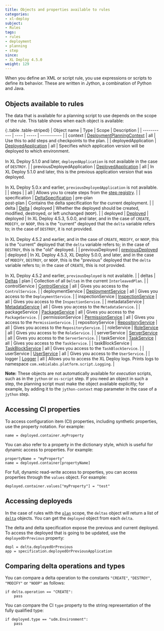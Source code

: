 ```yaml
---
title: Objects and properties available to rules
categories:
- xl-deploy
subject:
- Rules
tags:
- rules
- deployment
- planning
- step
since:
- XL Deploy 4.5.0
weight: 129
---
```


When you define an XML or script rule, you use expressions or scripts to define its behavior. These are written in Jython, a combination of Python and Java.

## Objects available to rules

The data that is available for a planning script to use depends on the scope of the rule. This table shows when each object is available:

{:.table .table-striped}
| Object name | Type | Scope | Description |
| ----------- | ---- | ----- | ----------- |
| context | [DeploymentPlanningContext](/xl-deploy/6.0.x/javadoc/udm-plugin-api/com/xebialabs/deployit/plugin/api/deployment/planning/DeploymentPlanningContext.html) | all | Use this to add steps and checkpoints to the plan. |
| deployedApplication | [DeployedApplication](/xl-deploy/6.0.x/javadoc/udm-plugin-api/com/xebialabs/deployit/plugin/api/udm/DeployedApplication.html) | all | Specifies which application version will be deployed to which environment.<br/><br/>In XL Deploy 5.1.0 and later, `deployedApplication` is not available in the case of `DESTROY`. |
| previousDeployedApplication | [DeployedApplication](/xl-deploy/6.0.x/javadoc/udm-plugin-api/com/xebialabs/deployit/plugin/api/udm/DeployedApplication.html) | all | In XL Deploy 5.1.0 and later, this is the previous application version that was deployed.<br/><br/>In XL Deploy 5.0.x and earlier, `previousDeployedApplication` is not available. |
| steps | | all |  Allows you to create steps from the [step registry](/xl-deploy/how-to/use-a-predefined-step-in-a-rule.html). |
| specification | [DeltaSpecification](/xl-deploy/6.0.x/javadoc/udm-plugin-api/com/xebialabs/deployit/plugin/api/deployment/specification/DeltaSpecification.html) | pre-plan<br/>post-plan | Contains the delta specification for the current deployment. |
| delta | [Delta](/xl-deploy/6.0.x/javadoc/udm-plugin-api/com/xebialabs/deployit/plugin/api/deployment/specification/Delta.html) | deployed | Whether the deployed should be created, modified, destroyed, or left unchanged (`NOOP`). |
| deployed | [Deployed](/xl-deploy/6.0.x/javadoc/udm-plugin-api/com/xebialabs/deployit/plugin/api/udm/Deployed.html) | deployed | In XL Deploy 4.5.3, 5.0.0, and later, and in the case of `CREATE`, `MODIFY`, or `NOOP`, this is the "current" deployed that the `delta` variable refers to; in the case of `DESTROY`, it is not provided.<br /><br />In XL Deploy 4.5.2 and earlier, and in the case of `CREATE`, `MODIFY`, or `NOOP`, this is the "current" deployed that the `delta` variable refers to; in the case of `DESTROY`, this is the "old" deployed. |
| previousDeployed | [previousDeployed](/xl-deploy/6.0.x/javadoc/udm-plugin-api/com/xebialabs/deployit/plugin/api/udm/Deployed.html) | deployed | In XL Deploy 4.5.3, XL Deploy 5.0.0, and later, and in the case of `MODIFY`, `DESTROY`, or `NOOP`, this is the "previous" deployed that the `delta` variable refers to; in the case of `CREATE`, this is not provided.<br /><br />In XL Deploy 4.5.2 and earlier, `previousDeployed` is not available. |
| deltas | [Deltas](/xl-deploy/6.0.x/javadoc/udm-plugin-api/com/xebialabs/deployit/plugin/api/deployment/specification/Deltas.html) | plan | Collection of all `Delta`s in the current `InterleavedPlan`. |
| controlService | [ControlService](/jython-docs/#!/xl-deploy/6.0.x//service/com.xebialabs.deployit.engine.api.ControlService) | all | Gives you access to the `ControlService`. |
| deploymentService | [DeploymentService](/jython-docs/#!/xl-deploy/6.0.x//service/com.xebialabs.deployit.engine.api.DeploymentService) | all | Gives you access to the `DeploymentService`. |
| inspectionService | [InspectionService](/jython-docs/#!/xl-deploy/6.0.x//service/com.xebialabs.deployit.engine.api.InspectionService) | all | Gives you access to the `InspectionService`. |
| metadataService | [MetadataService](/jython-docs/#!/xl-deploy/6.0.x//service/com.xebialabs.deployit.engine.api.MetadataService) | all | Gives you access to the `MetadataService`. |
| packageService | [PackageService](/jython-docs/#!/xl-deploy/6.0.x//service/com.xebialabs.deployit.engine.api.PackageService) | all | Gives you access to the `PackageService`. |
| permissionService | [PermissionService](/jython-docs/#!/xl-deploy/6.0.x//service/com.xebialabs.deployit.engine.api.PermissionService) | all | Gives you access to the `PermissionService`. |
| repositoryService | [RepositoryService](/jython-docs/#!/xl-deploy/6.0.x//service/com.xebialabs.deployit.engine.api.RepositoryService) | all | Gives you access to the `RepositoryService`. |
| roleService | [RoleService](/jython-docs/#!/xl-deploy/6.0.x//service/com.xebialabs.deployit.engine.api.RoleService) | all | Gives you access to the `RoleService`. |
| serverService | [ServerService](/jython-docs/#!/xl-deploy/6.0.x//service/com.xebialabs.deployit.engine.api.ServerService) | all | Gives you access to the `ServerService`. |
| taskService | [TaskService](/jython-docs/#!/xl-deploy/6.0.x//service/com.xebialabs.deployit.engine.api.TaskService) | all | Gives you access to the `TaskService`. |
| taskBlockService | [TaskBlockService](/jython-docs/#!/xl-deploy/6.0.x//service/com.xebialabs.deployit.engine.api.TaskBlockService) | all | Gives you access to the `TaskBlockService`. |
| userService | [UserService](/jython-docs/#!/xl-deploy/6.0.x//service/com.xebialabs.deployit.engine.api.UserService) | all | Gives you access to the `UserService`. |
| logger | [Logger](http://www.slf4j.org/api/org/slf4j/Logger.html) | all | Allows you to access the XL Deploy logs. Prints logs to namespace `com.xebialabs.platform.script.Logging`. |

**Note:** These objects are not automatically available for *execution* scripts, such as in the `jython` or `os-script` step. If you need an object in such a step, the planning script must make the object available explicitly; for example, by adding it to the `jython-context` map parameter in the case of a `jython` step.

## Accessing CI properties

To access configuration item (CI) properties, including synthetic properties, use the property notation. For example:

    name = deployed.container.myProperty

You can also refer to a property in the dictionary style, which is useful for dynamic access to properties. For example:

    propertyName = "myProperty"
    name = deployed.container[propertyName]

For full, dynamic read-write access to properties, you can access properties through the `values` object. For example:

    deployed.container.values["myProperty"] = "test"

## Accessing deployeds

In the case of rules with the [`plan`](/xl-deploy/concept/getting-started-with-xl-deploy-rules.html#plan-scope) scope, the `deltas` object will return a list of [`delta`](/xl-deploy/6.0.x/javadoc/udm-plugin-api/com/xebialabs/deployit/plugin/api/deployment/specification/Deltas.html) objects. You can get the `deployed` object from each `delta`.

The delta and delta specification expose the previous and current deployed. To access the deployed that is going to be updated, use the `deployedOrPrevious` property:

    depl = delta.deployedOrPrevious
    app = specification.deployedOrPreviousApplication

## Comparing delta operations and types

You can compare a delta operation to the constants `"CREATE"`, `"DESTROY"`, `"MODIFY"` or `"NOOP"` as follows:

    if delta.operation == "CREATE":
        pass

You can compare the CI `type` property to the string representation of the fully qualified type:

    if deployed.type == "udm.Environment":
        pass

